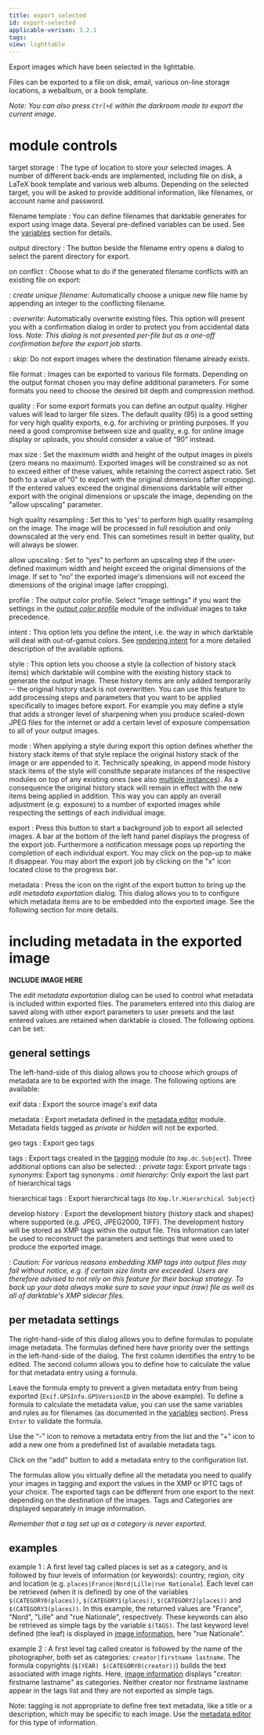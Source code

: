 ```yaml
---
title: export selected
id: export-selected
applicable-verison: 3.2.1
tags: 
view: lighttable
---
```


Export images which have been selected in the lighttable. 

Files can be exported to a file on disk, email, various on-line storage locations, a webalbum, or a book template. 

_Note: You can also press `Ctrl+E` within the darkroom mode to export the current image._

# module controls

target storage
: The type of location to store your selected images. A number of different back-ends are implemented, including file on disk, a LaTeX book template and various web albums. Depending on the selected target, you will be asked to provide additional information, like filenames, or account name and password.

filename template
: You can define filenames that darktable generates for export using image data. Several pre-defined variables can be used. See the [variables](../../../special-topics/variables.md) section for details.

output directory
: The button beside the filename entry opens a dialog to select the parent directory for export.

on conflict
: Choose what to do if the generated filename conflicts with an existing file on export:

: _create unique filename_: Automatically choose a unique new file name by appending an integer to the conflicting filename.

: _overwrite_: Automatically overwrite existing files. This option will present you with a confirmation dialog in order to protect you from accidental data loss. _Note: This dialog is not presented per-file but as a one-off confirmation before the export job starts._

: _skip_: Do not export images where the destination filename already exists.

file format
: Images can be exported to various file formats. Depending on the output format chosen you may define additional parameters. For some formats you need to choose the desired bit depth and compression method.

quality
: For some export formats you can define an output quality. Higher values will lead to larger file sizes. The default quality (95) is a good setting for very high quality exports, e.g. for archiving or printing purposes. If you need a good compromise between size and quality, e.g. for online image display or uploads, you should consider a value of “90” instead.

max size
: Set the maximum width and height of the output images in pixels (zero means no maximum). Exported images will be constrained so as not to exceed either of these values, while retaining the correct aspect ratio. Set both to a value of “0” to export with the original dimensions (after cropping). If the entered values exceed the original dimensions darktable will either export with the original dimensions or upscale the image, depending on the "allow upscaling" parameter.

high quality resampling
: Set this to 'yes' to perform high quality resampling on the image. The image will be processed in full resolution and only downscaled at the very end. This can sometimes result in better quality, but will always be slower.

allow upscaling
: Set to “yes” to perform an upscaling step if the user-defined maximum width and height exceed the original dimensions of the image. If set to “no” the exported image's dimensions will not exceed the dimensions of the original image (after cropping).

profile
: The output color profile. Select “image settings” if you want the settings in the [_output color profile_](../../processing-modules/output-color-profile.md) module of the individual images to take precedence.

intent
: This option lets you define the intent, i.e. the way in which darktable will deal with out-of-gamut colors. See [rendering intent](../../../special-topics/color-management/rendering-intent) for a more detailed description of the available options.

style
: This option lets you choose a style (a collection of history stack items) which darktable will combine with the existing history stack to generate the output image. These history items are only added temporarily -- the original history stack is not overwritten. You can use this feature to add processing steps and parameters that you want to be applied specifically to images before export. For example you may define a style that adds a stronger level of sharpening when you produce scaled-down JPEG files for the internet or add a certain level of exposure compensation to all of your output images. 

mode
: When applying a style during export this option defines whether the history stack items of that style replace the original history stack of the image or are appended to it. Technically speaking, in append mode history stack items of the style will constitute separate instances of the respective modules on top of any existing ones (see also [multiple instances](../../../darkroom/interacting-with-modules/multiple-instances.md)). As a consequence the original history stack will remain in effect with the new items being applied in addition. This way you can apply an overall adjustment (e.g. exposure) to a number of exported images while respecting the settings of each individual image.

export
: Press this button to start a background job to export all selected images. A bar at the bottom of the left hand panel displays the progress of the export job. Furthermore a notification message pops up reporting the completion of each individual export. You may click on the pop-up to make it disappear. You may abort the export job by clicking on the "x" icon located close to the progress bar.

metadata
: Press the icon on the right of the export button to bring up the _edit metadata exportation_ dialog. This dialog allows you to to configure which metadata items are to be embedded into the exported image. See the following section for more details.

# including metadata in the exported image

**INCLUDE IMAGE HERE**

The _edit metadata exportation_ dialog can be used to control what metadata is included within exported files. The parameters entered into this dialog are saved along with other export parameters to user presets and the last entered values are retained when darktable is closed. The following options can be set:

## general settings

The left-hand-side of this dialog allows you to choose which groups of metadata are to be exported with the image. The following options are available:

exif data
: Export the source image's exif data

metadata
: Export metadata defined in the [metadata editor](../shared/metadata-editor.md) module. Metadata fields tagged as _private_ or _hidden_ will not be exported.

geo tags
: Export geo tags

tags
: Export tags  created in the [tagging](../shared/tagging.md) module (to `Xmp.dc.Subject`). Three additional options can also be selected:
: _private tags_: Export private tags
: _synonyms_: Export tag synonyms
: _omit hierarchy_: Only export the last part of hierarchical tags

hierarchical tags
: Export hierarchical tags (to `Xmp.lr.Hierarchical Subject`)

develop history
: Export the development history (history stack and shapes) where supported (e.g. JPEG, JPEG2000, TIFF). The development history will be stored as XMP tags within the output file. This information can later be used to reconstruct the parameters and settings that were used to produce the exported image.

: _Caution: For various reasons embedding XMP tags into output files may fail without notice, e.g. if certain size limits are exceeded. Users are therefore advised to not rely on this feature for their backup strategy. To back up your data always make sure to save your input (raw) file as well as all of darktable's XMP sidecar files._

## per metadata settings

The right-hand-side of this dialog allows you to define formulas to populate image metadata. The formulas defined here have priority over the settings in the left-hand-side of the dialog. The first column identifies the entry to be edited. The second column allows you to define how to calculate the value for that metadata entry using a formula. 

Leave the formula empty to prevent a given metadata entry from being exported (`Exif.GPSInfo.GPSVersionID` in the above example). To define a formula to calculate the metadata value, you can use the same variables and rules as for filenames (as documented in the [variables](../../../special-topics/variables.md) section). Press `Enter` to validate the formula.

Use the “-” icon to remove a metadata entry from the list and the “+” icon to add a new one from a predefined list of available metadata tags.

Click on the "add" button to add a metadata entry to the configuration list.

The formulas allow you virtually define all the metadata you need to qualify your images in tagging and export the values in the XMP or IPTC tags of your choice. The exported tags can be different from one export to the next depending on the destination of the images. Tags and Categories are displayed separately in image information.

_Remember that a tag set up as a category is never exported._

## examples

example 1
: A first level tag called places is set as a category, and is followed by four levels of information (or keywords): country, region, city and location (e.g. `places|France|Nord|Lille|rue Nationale`). Each level can be retrieved (when it is defined) by one of the variables `$(CATEGORY0(places))`, `$(CATEGORY1(places))`, `$(CATEGORY2(places))` and `$(CATEGORY3(places))`. In this example, the returned values are "France", "Nord", "Lille" and "rue Nationale", respectively. These keywords can also be retrieved as simple tags by the variable `$(TAGS)`. The last keyword level defined (the leaf) is displayed in [image information](../shared/image-information.md), here "rue Nationale".

example 2
: A first level tag called creator is followed by the name of the photographer, both set as categories: `creator|firstname lastname`. The formula copyrights (`$(YEAR) $(CATEGORY0(creator))`) builds the text associated with image rights. Here, [image information](../shared/image-information.md) displays "creator: firstname lastname" as categories. Neither creator nor firstname lastname appear in the tags list and they are not exported as simple tags.

Note: tagging is not appropriate to define free text metadata, like a title or a description, which may be specific to each image. Use the [metadata editor](../shared/metadata-editor.md) for this type of information.
